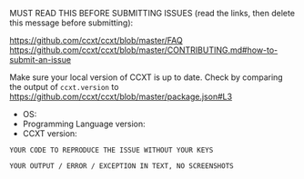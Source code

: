 MUST READ THIS BEFORE SUBMITTING ISSUES (read the links, then delete this message before submitting):

https://github.com/ccxt/ccxt/blob/master/FAQ
https://github.com/ccxt/ccxt/blob/master/CONTRIBUTING.md#how-to-submit-an-issue

Make sure your local version of CCXT is up to date. Check by comparing the output of `ccxt.version` to https://github.com/ccxt/ccxt/blob/master/package.json#L3

- OS:
- Programming Language version:
- CCXT version:

```
YOUR CODE TO REPRODUCE THE ISSUE WITHOUT YOUR KEYS
```

```
YOUR OUTPUT / ERROR / EXCEPTION IN TEXT, NO SCREENSHOTS
```
